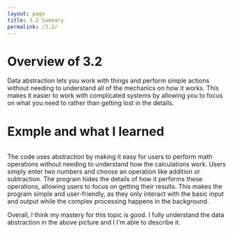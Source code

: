 ```yaml
---
layout: page
title: 3.2 Summary
permalink: /3.2/
---
```


<h1>Overview of 3.2</h1>

Data abstraction lets you work with things and perform simple actions without needing to understand all of the mechanics on how it works. This makes it easier to work with complicated systems by allowing you to focus on what you need to rather than getting lost in the details. 

<h1>Exmple and what I learned</h1>

<img src= "{{site.baseurl}}/images/notebooks/image copy 15.png" alt = "">

The code uses abstraction by making it easy for users to perform math operations without needing to understand how the calculations work. Users simply enter two numbers and choose an operation like addition or subtraction. The program hides the details of how it performs these operations, allowing users to focus on getting their results. This makes the program simple and user-friendly, as they only interact with the basic input and output while the complex processing happens in the background.

Overall, I think my mastery for this topic is good. I fully understand the data abstraction in the above picture and I I'm able to describe it. 
